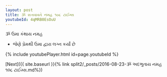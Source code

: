```yaml
---
layout: post
title: ૐ સત્તવાવતે નમહ ૧૦૮ ટાઈમ્સ
youtubeId: 4qMRB0EsOuU
---
```

 
 
 ૐ ઉમા કંથાય નમહ  
 
 -  જેણે પ્રેમથી ઉમા દ્વારા લગ્ન કર્યાં છે 
 
  
 
  
 
 
 
 
 
 


{% include youtubePlayer.html id=page.youtubeId %}
 
[Next]({{ site.baseurl }}{% link  split2/_posts/2016-08-23-ૐ અદભુતાય નમહ ૧૦૮ ટાઈમ્સ.md%})
 
